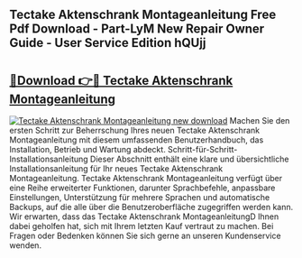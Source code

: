 ## Tectake Aktenschrank Montageanleitung Free Pdf Download - Part-LyM New Repair Owner Guide - User Service Edition hQUjj

# <h2><a href="http://df6l8im.blite.top/?on=Tectake+Aktenschrank+Montageanleitung">🔗Download 👉🔴 Tectake Aktenschrank Montageanleitung</a></h2>

[![Tectake Aktenschrank Montageanleitung new download](https://i.imgur.com/lujVjoI.png)](http://df6l8im.blite.top/?on=Tectake+Aktenschrank+Montageanleitung)
Machen Sie den ersten Schritt zur Beherrschung Ihres neuen Tectake Aktenschrank Montageanleitung mit diesem umfassenden Benutzerhandbuch, das Installation, Betrieb und Wartung abdeckt. Schritt-für-Schritt-Installationsanleitung Dieser Abschnitt enthält eine klare und übersichtliche Installationsanleitung für Ihr neues Tectake Aktenschrank Montageanleitung. Tectake Aktenschrank Montageanleitung verfügt über eine Reihe erweiterter Funktionen, darunter Sprachbefehle, anpassbare Einstellungen, Unterstützung für mehrere Sprachen und automatische Backups, auf die alle über die Benutzeroberfläche zugegriffen werden kann. Wir erwarten, dass das Tectake Aktenschrank MontageanleitungD Ihnen dabei geholfen hat, sich mit Ihrem letzten Kauf vertraut zu machen. Bei Fragen oder Bedenken können Sie sich gerne an unseren Kundenservice wenden.
